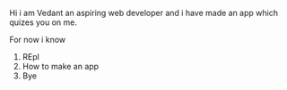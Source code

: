 Hi i am Vedant an aspiring web developer and i have made an app which quizes you on me.

For now i know
1. REpl
2. How to make an app 
3. Bye
